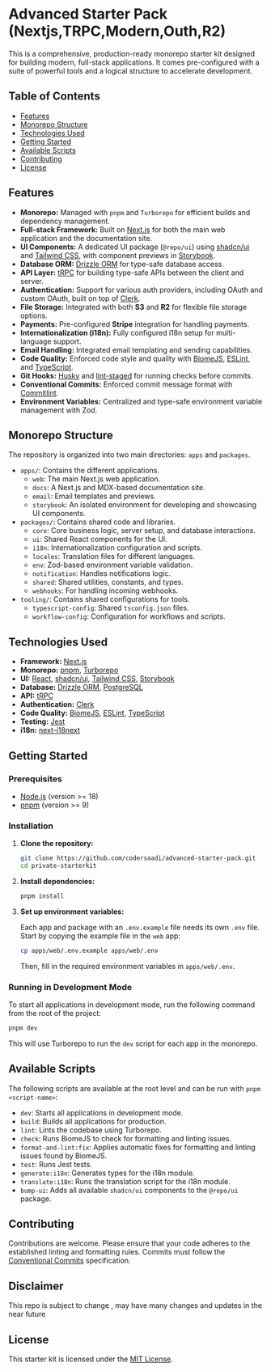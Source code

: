 # Advanced Starter  Pack (Nextjs,TRPC,Modern,Outh,R2)

This is a comprehensive, production-ready monorepo starter kit designed for building modern, full-stack applications. It comes pre-configured with a suite of powerful tools and a logical structure to accelerate development.

## Table of Contents

- [Features](#features)
- [Monorepo Structure](#monorepo-structure)
- [Technologies Used](#technologies-used)
- [Getting Started](#getting-started)
- [Available Scripts](#available-scripts)
- [Contributing](#contributing)
- [License](#license)

## Features

- **Monorepo:** Managed with `pnpm` and `Turborepo` for efficient builds and dependency management.
- **Full-stack Framework:** Built on [Next.js](https://nextjs.org/) for both the main web application and the documentation site.
- **UI Components:** A dedicated UI package (`@repo/ui`) using [shadcn/ui](https://ui.shadcn.com/) and [Tailwind CSS](https://tailwindcss.com/), with component previews in [Storybook](https://storybook.js.org/).
- **Database ORM:** [Drizzle ORM](https://orm.drizzle.team/) for type-safe database access.
- **API Layer:** [tRPC](https://trpc.io/) for building type-safe APIs between the client and server.
- **Authentication:** Support for various auth providers, including OAuth and custom OAuth, built on top of [Clerk](https.clerk.com/).
- **File Storage:** Integrated with both **S3** and **R2** for flexible file storage options.
- **Payments:** Pre-configured **Stripe** integration for handling payments.
- **Internationalization (i18n):** Fully configured i18n setup for multi-language support.
- **Email Handling:** Integrated email templating and sending capabilities.
- **Code Quality:** Enforced code style and quality with [BiomeJS](https://biomejs.dev/), [ESLint](https://eslint.org/), and [TypeScript](https://www.typescriptlang.org/).
- **Git Hooks:** [Husky](https://typicode.github.io/husky/) and [lint-staged](https://github.com/okonet/lint-staged) for running checks before commits.
- **Conventional Commits:** Enforced commit message format with [Commitlint](https://commitlint.js.org/).
- **Environment Variables:** Centralized and type-safe environment variable management with Zod.

## Monorepo Structure

The repository is organized into two main directories: `apps` and `packages`.

-   `apps/`: Contains the different applications.
    -   `web`: The main Next.js web application.
    -   `docs`: A Next.js and MDX-based documentation site.
    -   `email`: Email templates and previews.
    -   `storybook`: An isolated environment for developing and showcasing UI components.
-   `packages/`: Contains shared code and libraries.
    -   `core`: Core business logic, server setup, and database interactions.
    -   `ui`: Shared React components for the UI.
    -   `i18n`: Internationalization configuration and scripts.
    -   `locales`: Translation files for different languages.
    -   `env`: Zod-based environment variable validation.
    -   `notification`: Handles notifications logic.
    -   `shared`: Shared utilities, constants, and types.
    -   `webhooks`: For handling incoming webhooks.
-   `tooling/`: Contains shared configurations for tools.
    -   `typescript-config`: Shared `tsconfig.json` files.
    -   `workflow-config`: Configuration for workflows and scripts.

## Technologies Used

-   **Framework:** [Next.js](https://nextjs.org/)
-   **Monorepo:** [pnpm](https://pnpm.io/), [Turborepo](https://turbo.build/)
-   **UI:** [React](https://react.dev/), [shadcn/ui](https://ui.shadcn.com/), [Tailwind CSS](https://tailwindcss.com/), [Storybook](https://storybook.js.org/)
-   **Database:** [Drizzle ORM](https://orm.drizzle.team/), [PostgreSQL](https://www.postgresql.org/)
-   **API:** [tRPC](https://trpc.io/)
-   **Authentication:** [Clerk](https://clerk.com/)
-   **Code Quality:** [BiomeJS](https://biomejs.dev/), [ESLint](https://eslint.org/), [TypeScript](https://www.typescriptlang.org/)
-   **Testing:** [Jest](https://jestjs.io/)
-   **i18n:** [next-i18next](https://github.com/i18next/next-i18next)

## Getting Started

### Prerequisites

-   [Node.js](https://nodejs.org/en/) (version >= 18)
-   [pnpm](https://pnpm.io/) (version >= 9)

### Installation

1.  **Clone the repository:**

    ```bash
    git clone https://github.com/codersaadi/advanced-starter-pack.git
    cd private-starterkit
    ```

2.  **Install dependencies:**

    ```bash
    pnpm install
    ```

3.  **Set up environment variables:**

    Each app and package with an `.env.example` file needs its own `.env` file. Start by copying the example file in the `web` app:

    ```bash
    cp apps/web/.env.example apps/web/.env
    ```

    Then, fill in the required environment variables in `apps/web/.env`.

### Running in Development Mode

To start all applications in development mode, run the following command from the root of the project:

```bash
pnpm dev
```

This will use Turborepo to run the `dev` script for each app in the monorepo.

## Available Scripts

The following scripts are available at the root level and can be run with `pnpm <script-name>`:

-   `dev`: Starts all applications in development mode.
-   `build`: Builds all applications for production.
-   `lint`: Lints the codebase using Turborepo.
-   `check`: Runs BiomeJS to check for formatting and linting issues.
-   `format-and-lint:fix`: Applies automatic fixes for formatting and linting issues found by BiomeJS.
-   `test`: Runs Jest tests.
-   `generate:i18n`: Generates types for the i18n module.
-   `translate:i18n`: Runs the translation script for the i18n module.
-   `bump-ui`: Adds all available `shadcn/ui` components to the `@repo/ui` package.

## Contributing

Contributions are welcome. Please ensure that your code adheres to the established linting and formatting rules. Commits must follow the [Conventional Commits](https://www.conventionalcommits.org/en/v1.0.0/) specification.

## Disclaimer

This repo is subject to change , may have many changes and updates in the near future

## License

This starter kit is licensed under the [MIT License](LICENSE).